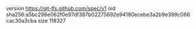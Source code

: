 version https://git-lfs.github.com/spec/v1
oid sha256:a5bc296e062f0e97df387b02275692e94190ecebe3a2b9e399c066cac30a3cba
size 118327
